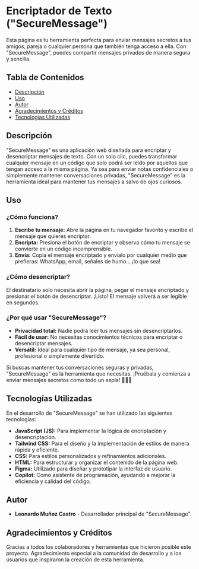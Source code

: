 # Encriptador de Texto ("SecureMessage")

Esta página es tu herramienta perfecta para enviar mensajes secretos a tus amigos, pareja o cualquier persona que también tenga acceso a ella. Con "SecureMessage", puedes compartir mensajes privados de manera segura y sencilla.

## Tabla de Contenidos

- [Descripción](#descripción)
- [Uso](#uso)
- [Autor](#autor)
- [Agradecimientos y Créditos](#agradecimientos-y-créditos)
- [Tecnologías Utilizadas](#tecnologías-utilizadas)

## Descripción

"SecureMessage" es una aplicación web diseñada para encriptar y desencriptar mensajes de texto. Con un solo clic, puedes transformar cualquier mensaje en un código que solo podrá ser leído por aquellos que tengan acceso a la misma página. Ya sea para enviar notas confidenciales o simplemente mantener conversaciones privadas, "SecureMessage" es la herramienta ideal para mantener tus mensajes a salvo de ojos curiosos.

## Uso

### ¿Cómo funciona?

1. **Escribe tu mensaje:** Abre la página en tu navegador favorito y escribe el mensaje que quieres encriptar.
2. **Encripta:** Presiona el botón de encriptar y observa cómo tu mensaje se convierte en un código incomprensible.
3. **Envía:** Copia el mensaje encriptado y envíalo por cualquier medio que prefieras: WhatsApp, email, señales de humo... ¡lo que sea!

### ¿Cómo desencriptar?

El destinatario solo necesita abrir la página, pegar el mensaje encriptado y presionar el botón de desencriptar. ¡Listo! El mensaje volverá a ser legible en segundos.

### ¿Por qué usar "SecureMessage"?

- **Privacidad total:** Nadie podrá leer tus mensajes sin desencriptarlos.
- **Fácil de usar:** No necesitas conocimientos técnicos para encriptar o desencriptar mensajes.
- **Versátil:** Ideal para cualquier tipo de mensaje, ya sea personal, profesional o simplemente divertido.

Si buscas mantener tus conversaciones seguras y privadas, "SecureMessage" es la herramienta que necesitas. ¡Pruébala y comienza a enviar mensajes secretos como todo un espía! 🕵️‍♂️📱

## Tecnologías Utilizadas

En el desarrollo de "SecureMessage" se han utilizado las siguientes tecnologías:

- **JavaScript (JS):** Para implementar la lógica de encriptación y desencriptación.
- **Tailwind CSS:** Para el diseño y la implementación de estilos de manera rápida y eficiente.
- **CSS:** Para estilos personalizados y refinamientos adicionales.
- **HTML:** Para estructurar y organizar el contenido de la página web.
- **Figma:** Utilizado para diseñar y prototipar la interfaz de usuario.
- **Copilot:** Como asistente de programación, ayudando a mejorar la eficiencia y calidad del código.

## Autor

- **Leonardo Muñoz Castro** - Desarrollador principal de "SecureMessage".

## Agradecimientos y Créditos

Gracias a todos los colaboradores y herramientas que hicieron posible este proyecto. Agradecimiento especial a la comunidad de desarrollo y a los usuarios que inspiraron la creación de esta herramienta.
